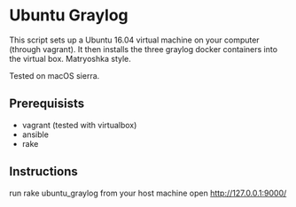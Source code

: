 # Ubuntu Graylog

This script sets up a Ubuntu 16.04 virtual machine on your computer (through vagrant).
It then installs the three graylog docker containers into the virtual box. Matryoshka style.

Tested on macOS sierra.

## Prerequisists
- vagrant (tested with virtualbox)
- ansible
- rake

## Instructions

run rake ubuntu_graylog
from your host machine open http://127.0.0.1:9000/


